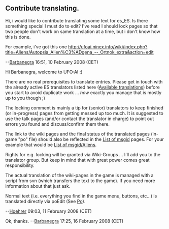 ## Contribute translating.

Hi, i would like to contribute translating some text for es_ES. Is there
something special I must do to edit? I've read I should lock pages so
that two people don't work on same translation at a time, but i don't
know how this is done.

For example, i've got this one
<http://ufoai.ninex.info/wiki/index.php?title=Aliens/Autopsia_Alien%C3%ADgena_--_Ortnok_extra&action=edit>

--[Barbanegra](User:Barbanegra "wikilink") 16:51, 10 February 2008 (CET)

Hi Barbanegra, welcome to UFO:AI :)

There are no real prerequisites to translate entries. Please get in
touch with the already active ES translators listed here ([Available
translations](Available_translations "wikilink")) before you start to
avoid duplicate work ... *how* exactly you manage that is mostly up to
you though ;)

The locking comment is mainly a tip for (senior) translators to keep
finished (or in-progress) pages from getting messed up too much. It is
suggested to use the talk pages (and/or contact the translator in
charge) to point out errors you found and discuss/confirm them there.

The link to the wiki pages and the final status of the translated pages
(in-game "po" file) should also be reflected in the [List of
msgid](List_of_msgid "wikilink") pages. For your example that would be
[List of msgid/Aliens](List_of_msgid/Aliens "wikilink").

Rights for e.g. locking will be granted via Wiki-Groups ... I'll add you
to the translator group. But keep in mind that with great power comes
great responsibility.

The actual translation of the wiki-pages in the game is managed with a
script from svn (which transfers the text to the game). If you need more
information about that just ask.

Normal text (i.e. everything you find in the game menu, buttons, etc...)
is translated directly via poEdit (See [Po](Po "wikilink")).

--[Hoehrer](User:Hoehrer "wikilink") 09:03, 11 February 2008 (CET)

Ok, thanks. --[Barbanegra](User:Barbanegra "wikilink") 17:25, 16
February 2008 (CET)